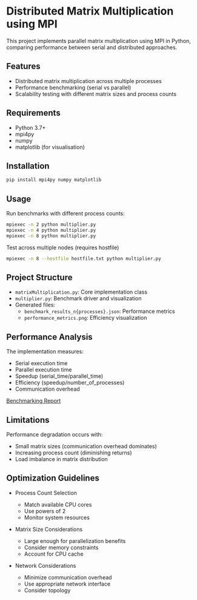 # Distributed Matrix Multiplication using MPI

This project implements parallel matrix multiplication using MPI in Python, comparing performance between serial and distributed approaches.

## Features
- Distributed matrix multiplication across multiple processes
- Performance benchmarking (serial vs parallel)
- Scalability testing with different matrix sizes and process counts

## Requirements
- Python 3.7+
- mpi4py
- numpy
- matplotlib (for visualisation)

## Installation
```bash
pip install mpi4py numpy matplotlib
```

## Usage
Run benchmarks with different process counts:
```bash
mpiexec -n 2 python multiplier.py
mpiexec -n 4 python multiplier.py
mpiexec -n 8 python multiplier.py
```

Test across multiple nodes (requires hostfile)
```bash
mpiexec -n 8 --hostfile hostfile.txt python multiplier.py
```


## Project Structure
- `matrixMultiplication.py`: Core implementation class
- `multiplier.py`: Benchmark driver and visualization
- Generated files:
  - `benchmark_results_n{processes}.json`: Performance metrics
  - `performance_metrics.png`: Efficiency visualization

## Performance Analysis
The implementation measures:
- Serial execution time
- Parallel execution time
- Speedup (serial_time/parallel_time)
- Efficiency (speedup/number_of_processes)
- Communication overhead

[Benchmarking Report](./performance_report.md)

## Limitations
Performance degradation occurs with:
- Small matrix sizes (communication overhead dominates)
- Increasing process count (diminishing returns)
- Load imbalance in matrix distribution

## Optimization Guidelines
- Process Count Selection
  - Match available CPU cores
  - Use powers of 2
  - Monitor system resources

- Matrix Size Considerations
  - Large enough for parallelization benefits
  - Consider memory constraints
  - Account for CPU cache

- Network Considerations
  - Minimize communication overhead
  - Use appropriate network interface
  - Consider topology

